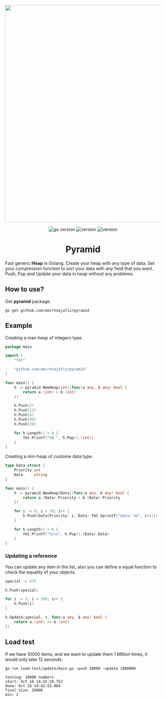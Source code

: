 <p align="center">
<img src="assets/logo.webp" width="700" />
</p>

<p align="center">
<img src="https://img.shields.io/badge/Golang-1.19-66ADD8?style=for-the-badge&logo=go" alt="go version" />
<img src="https://img.shields.io/badge/Version-0.1.2-DD1199?style=for-the-badge&logo=github" alt="version" />
<img src="https://img.shields.io/badge/Load_Test-1M-442266?style=for-the-badge&logo=k6" alt="version" />
<br />
</p>

<h1 align="center">
Pyramid
</h1>

Fast generic **Heap** in Golang. Create your heap with any type of data. Set your
compression function to sort your data with any field that you want. Push, Pop and Update your
data in heap without any problems.

## How to use?

Get **pyramid** package.

```shell
go get github.com/amirhnajafiz/pyramid
```

## Example

Creating a max-heap of integers type.

```go
package main

import (
	"fmt"

	"github.com/amirhnajafiz/pyramid"
)

func main() {
	h := pyramid.NewHeap[int](func(a any, b any) bool {
		return a.(int) > b.(int)
	})

	h.Push(2)
	h.Push(12)
	h.Push(4)
	h.Push(90)
	h.Push(20)

	for h.Length() > 0 {
		fmt.Printf("%d ", h.Pop().(int))
	}
}
```

Creating a min-heap of custome data type.

```go
type Data struct {
	Priority int
	Data     string
}

func main() {
	h := pyramid.NewHeap[Data](func(a any, b any) bool {
		return a.(Data).Priority < b.(Data).Priority
	})

	for i := 0; i < 10; i++ {
		h.Push(Data{Priority: i, Data: fmt.Sprintf("data: %d", i+1)})
	}

	for h.Length() > 0 {
		fmt.Printf("%s\n", h.Pop().(Data).Data)
	}
}
```

### Updating a reference

You can update any item in the list, also you can define a 
equal function to check the equality of your objects.

```go
special := 675

h.Push(special)

for i := 2; i < 100; i++ {
    h.Push(i)
}

h.Update(special, 0, func(a any, b any) bool {
    return a.(int) == b.(int)
})
```

## Load test
If we have 10000 items, and we want to update them 1 Million times, it would
only take 12 seconds:

```shell
go run load-test/update/main.go -push 10000 -update 1000000
```

```shell
testing: 10000 numbers
start: Oct 16 14:42:34.752
done: Oct 16 14:42:52.064
final size: 10000
min: 2
```
